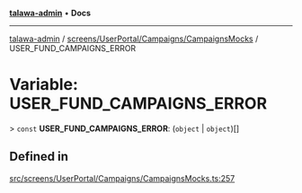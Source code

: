 [**talawa-admin**](../../../../../README.md) • **Docs**

***

[talawa-admin](../../../../../modules.md) / [screens/UserPortal/Campaigns/CampaignsMocks](../README.md) / USER\_FUND\_CAMPAIGNS\_ERROR

# Variable: USER\_FUND\_CAMPAIGNS\_ERROR

\> `const` **USER\_FUND\_CAMPAIGNS\_ERROR**: (`object` \| `object`)[]

## Defined in

[src/screens/UserPortal/Campaigns/CampaignsMocks.ts:257](https://github.com/PalisadoesFoundation/talawa-admin/blob/7a991b3aa824070bd53d6367f1ce7f072321af88/src/screens/UserPortal/Campaigns/CampaignsMocks.ts#L257)
